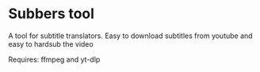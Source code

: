 # Subbers tool
A tool for subtitle translators. Easy to download subtitles from youtube and easy to hardsub the video

Requires: ffmpeg and yt-dlp